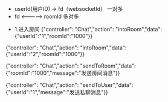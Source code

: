 * userId(用户ID) -> fd（websocketId） 一对多
* fd <-----> roomId 多对多


- 1.进入房间
{"controller": "Chat","action": "intoRoom","data":{"userId":"1","roomId":"1000"}}

{"controller": "Chat","action": "intoRoom","data":{"userId":"2","roomId":"1000"}}

{"controller": "Chat","action": "sendToRoom","data":{"roomId":"1000","message":"发送房间消息"}}

{"controller": "Chat","action": "sendToUser","data":{"userId":"1","message":"发送私聊消息"}}

